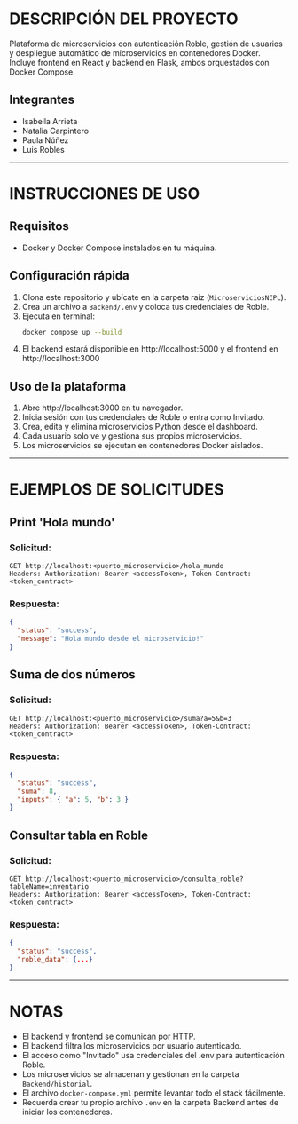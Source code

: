 # DESCRIPCIÓN DEL PROYECTO

Plataforma de microservicios con autenticación Roble, gestión de usuarios y despliegue automático de microservicios en contenedores Docker. Incluye frontend en React y backend en Flask, ambos orquestados con Docker Compose.

## Integrantes

- Isabella Arrieta
- Natalia Carpintero
- Paula Núñez
- Luis Robles

---

# INSTRUCCIONES DE USO

## Requisitos

- Docker y Docker Compose instalados en tu máquina.

## Configuración rápida

1. Clona este repositorio y ubícate en la carpeta raíz (`MicroserviciosNIPL`).
2. Crea un archivo a `Backend/.env` y coloca tus credenciales de Roble.
3. Ejecuta en terminal:
   ```sh
   docker compose up --build
   ```
4. El backend estará disponible en http://localhost:5000 y el frontend en http://localhost:3000

## Uso de la plataforma

1. Abre http://localhost:3000 en tu navegador.
2. Inicia sesión con tus credenciales de Roble o entra como Invitado.
3. Crea, edita y elimina microservicios Python desde el dashboard.
4. Cada usuario solo ve y gestiona sus propios microservicios.
5. Los microservicios se ejecutan en contenedores Docker aislados.

---

# EJEMPLOS DE SOLICITUDES

## Print 'Hola mundo'

### Solicitud:

```
GET http://localhost:<puerto_microservicio>/hola_mundo
Headers: Authorization: Bearer <accessToken>, Token-Contract: <token_contract>
```

### Respuesta:

```json
{
  "status": "success",
  "message": "Hola mundo desde el microservicio!"
}
```

## Suma de dos números

### Solicitud:

```
GET http://localhost:<puerto_microservicio>/suma?a=5&b=3
Headers: Authorization: Bearer <accessToken>, Token-Contract: <token_contract>
```

### Respuesta:

```json
{
  "status": "success",
  "suma": 8,
  "inputs": { "a": 5, "b": 3 }
}
```

## Consultar tabla en Roble

### Solicitud:

```
GET http://localhost:<puerto_microservicio>/consulta_roble?tableName=inventario
Headers: Authorization: Bearer <accessToken>, Token-Contract: <token_contract>
```

### Respuesta:

```json
{
  "status": "success",
  "roble_data": {...}
}
```

---

# NOTAS

- El backend y frontend se comunican por HTTP.
- El backend filtra los microservicios por usuario autenticado.
- El acceso como "Invitado" usa credenciales del .env para autenticación Roble.
- Los microservicios se almacenan y gestionan en la carpeta `Backend/historial`.
- El archivo `docker-compose.yml` permite levantar todo el stack fácilmente.
- Recuerda crear tu propio archivo `.env` en la carpeta Backend antes de iniciar los contenedores.
